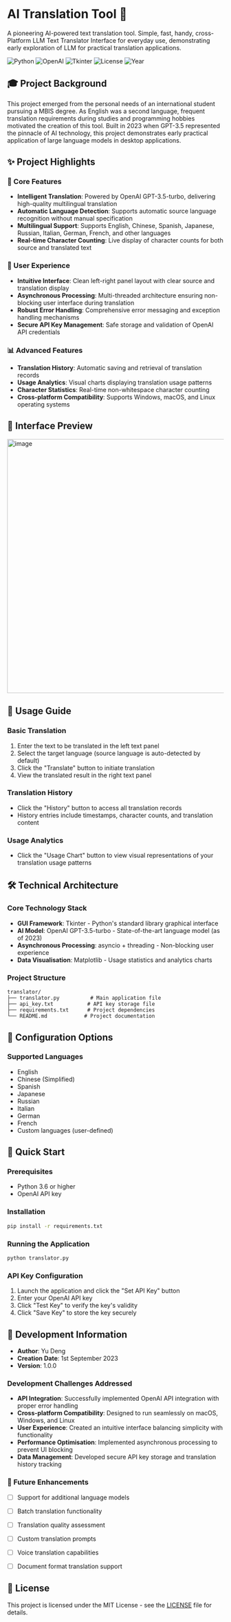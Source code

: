 # AI Translation Tool 🚀

A pioneering AI-powered text translation tool. Simple, fast, handy, cross-Platform LLM Text Translator Interface for everyday use, demonstrating early exploration of LLM for practical translation applications.

![Python](https://img.shields.io/badge/Python-3.6+-blue.svg)
![OpenAI](https://img.shields.io/badge/OpenAI-GPT--3.5--turbo-green.svg)
![Tkinter](https://img.shields.io/badge/GUI-Tkinter-orange.svg)
![License](https://img.shields.io/badge/License-MIT-yellow.svg)
![Year](https://img.shields.io/badge/Year-2023-purple.svg)

## 🎓 Project Background

This project emerged from the personal needs of an international student pursuing a MBIS degree. As English was a second language, frequent translation requirements during studies and programming hobbies motivated the creation of this tool. Built in 2023 when GPT-3.5 represented the pinnacle of AI technology, this project demonstrates early practical application of large language models in desktop applications.

## ✨ Project Highlights

### 🎯 Core Features
- **Intelligent Translation**: Powered by OpenAI GPT-3.5-turbo, delivering high-quality multilingual translation
- **Automatic Language Detection**: Supports automatic source language recognition without manual specification
- **Multilingual Support**: Supports English, Chinese, Spanish, Japanese, Russian, Italian, German, French, and other languages
- **Real-time Character Counting**: Live display of character counts for both source and translated text

### 🎨 User Experience
- **Intuitive Interface**: Clean left-right panel layout with clear source and translation display
- **Asynchronous Processing**: Multi-threaded architecture ensuring non-blocking user interface during translation
- **Robust Error Handling**: Comprehensive error messaging and exception handling mechanisms
- **Secure API Key Management**: Safe storage and validation of OpenAI API credentials

### 📊 Advanced Features
- **Translation History**: Automatic saving and retrieval of translation records
- **Usage Analytics**: Visual charts displaying translation usage patterns
- **Character Statistics**: Real-time non-whitespace character counting
- **Cross-platform Compatibility**: Supports Windows, macOS, and Linux operating systems


## 👀 Interface Preview

<img width="762" height="590" alt="image" src="https://github.com/user-attachments/assets/38c22f89-3205-4055-bbf9-cac27aa735b4" />

## 📖 Usage Guide

### Basic Translation
1. Enter the text to be translated in the left text panel
2. Select the target language (source language is auto-detected by default)
3. Click the "Translate" button to initiate translation
4. View the translated result in the right text panel

### Translation History
- Click the "History" button to access all translation records
- History entries include timestamps, character counts, and translation content

### Usage Analytics
- Click the "Usage Chart" button to view visual representations of your translation usage patterns

## 🛠️ Technical Architecture

### Core Technology Stack
- **GUI Framework**: Tkinter - Python's standard library graphical interface
- **AI Model**: OpenAI GPT-3.5-turbo - State-of-the-art language model (as of 2023)
- **Asynchronous Processing**: asyncio + threading - Non-blocking user experience
- **Data Visualisation**: Matplotlib - Usage statistics and analytics charts

### Project Structure
```
translator/
├── translator.py          # Main application file
├── api_key.txt           # API key storage file
├── requirements.txt      # Project dependencies
└── README.md            # Project documentation
```

## 🔧 Configuration Options

### Supported Languages
- English
- Chinese (Simplified)
- Spanish
- Japanese
- Russian
- Italian
- German
- French
- Custom languages (user-defined)


## 🚀 Quick Start

### Prerequisites
- Python 3.6 or higher
- OpenAI API key

### Installation
```bash
pip install -r requirements.txt
```

### Running the Application
```bash
python translator.py
```

### API Key Configuration
1. Launch the application and click the "Set API Key" button
2. Enter your OpenAI API key
3. Click "Test Key" to verify the key's validity
4. Click "Save Key" to store the key securely


## 📝 Development Information

- **Author**: Yu Deng
- **Creation Date**: 1st September 2023
- **Version**: 1.0.0

### Development Challenges Addressed
- **API Integration**: Successfully implemented OpenAI API integration with proper error handling
- **Cross-platform Compatibility**: Designed to run seamlessly on macOS, Windows, and Linux
- **User Experience**: Created an intuitive interface balancing simplicity with functionality
- **Performance Optimisation**: Implemented asynchronous processing to prevent UI blocking
- **Data Management**: Developed secure API key storage and translation history tracking

### 🔮 Future Enhancements

- [ ] Support for additional language models
- [ ] Batch translation functionality
- [ ] Translation quality assessment
- [ ] Custom translation prompts
- [ ] Voice translation capabilities
- [ ] Document format translation support


## 📄 License

This project is licensed under the MIT License - see the [LICENSE](LICENSE) file for details.
